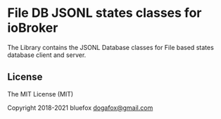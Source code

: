 # File DB JSONL states classes for ioBroker
The Library contains the JSONL Database classes for File based states database client and server.

## License
The MIT License (MIT)

Copyright 2018-2021 bluefox <dogafox@gmail.com>